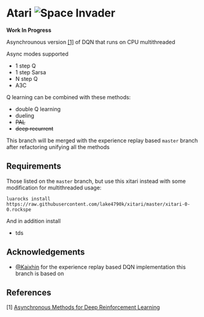 # Atari ![Space Invader](http://www.rw-designer.com/cursor-view/74522.png)

**Work In Progress**

Asynchrounous version [[1]](#references) of DQN that runs on CPU multithreaded

Async modes supported

* 1 step Q
* 1 step Sarsa
* N step Q
* A3C

Q learning can be combined with these methods:

* double Q learning
* dueling
* ~~PAL~~ 
* ~~deep recurrent~~

This branch will be merged with the experience replay based `master` branch after refactoring unifying all the methods

## Requirements

Those listed on the `master` branch, but use this xitari instead with some modification for multithreaded usage:

```
luarocks install https://raw.githubusercontent.com/lake4790k/xitari/master/xitari-0-0.rockspe
```

And in addition install

- tds


## Acknowledgements

- [@Kaixhin](https://github.com/Kaixhin) for the experience replay based DQN implementation this branch is based on

## References

[1] [Asynchronous Methods for Deep Reinforcement Learning](http://arxiv.org/abs/1602.01783)  

